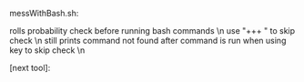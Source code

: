 messWithBash.sh:

rolls probability check before running bash commands \n
use "+++ " to skip check \n
still prints command not found after command is run when using key to skip check \n

[next tool]:
